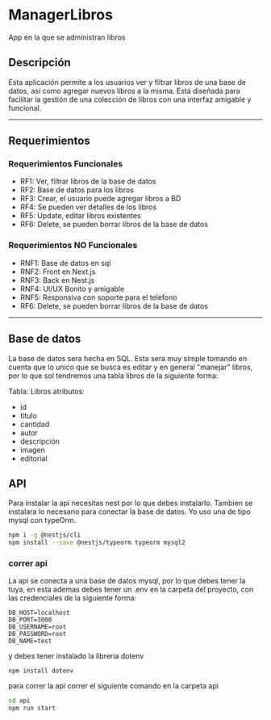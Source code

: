 # ManagerLibros
App en la que se administran libros

## Descripción 
Esta aplicación permite a los usuarios ver y filtrar libros de una base de datos, así como agregar nuevos libros a la misma. Está diseñada para facilitar la gestión de una colección de libros con una interfaz amigable y funcional. 

---
## Requerimientos

### Requerimientos Funcionales 
* RF1: Ver, filtrar libros de la base de datos
* RF2: Base de datos para los libros
* RF3: Crear, el usuario puede agregar libros a BD 
* RF4: Se pueden ver detalles de los libros
* RF5: Update, editar libros existentes
* RF6: Delete, se pueden borrar libros de la base de datos

### Requerimientos NO Funcionales 
* RNF1: Base de datos en sql
* RNF2: Front en Next.js
* RNF3: Back en Nest.js
* RNF4: UI/UX Bonito y amigable
* RNF5: Responsiva con soporte para el telefono
* RF6: Delete, se pueden borrar libros de la base de datos

----
## Base de datos

La base de datos sera hecha en SQL.
Esta sera muy simple tomando en cuenta que lo unico que se busca es editar y en general "manejar" libros, por lo que sol tendremos una tabla libros de la siguiente forma:

Tabla: Libros
atributos:
* id
* titulo
* cantidad
* autor
* descripción
* imagen
* editorial


## API

Para instalar la api necesitas nest por lo que debes instalarlo.
Tambien se instalara lo necesario para conectar la base de datos.
Yo uso una de tipo mysql con typeOrm. 
```bash
npm i -g @nestjs/cli
npm install --save @nestjs/typeorm typeorm mysql2
```

### correr api

La api se conecta a una base de datos mysql, por lo que debes tener la tuya, en esta ademas debes tener un .env en la carpeta del proyecto, con las credenciales de la siguiente forma:

```
DB_HOST=localhost
DB_PORT=3000
DB_USERNAME=root
DB_PASSWORD=root
DB_NAME=test
```

y debes tener instalado la libreria dotenv

```
npm install dotenv
```

para correr la api correr el siguiente comando en la carpeta api

``` bash
cd api 
npm run start
```